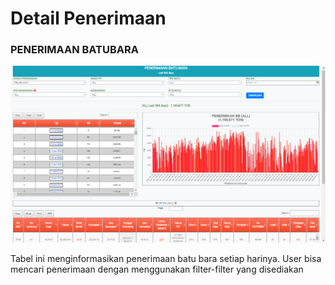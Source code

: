 # Detail Penerimaan

### PENERIMAAN BATUBARA

![](<../../.gitbook/assets/Screenshot (18) (1).png>)

Tabel ini menginformasikan penerimaan batu bara setiap harinya. User bisa mencari penerimaan dengan menggunakan filter-filter yang disediakan
